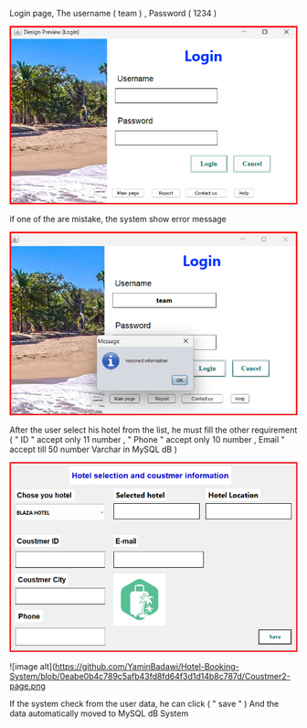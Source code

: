 Login page, The username ( team ) , Password ( 1234 )

![image alt](https://github.com/YaminBadawi/Hotel-Booking-System/blob/e3221dac388daa507efc5fb56304ce026e9b42a1/Login-page.png)

 if one of the are mistake, the system show error message 
	
![image alt](https://github.com/YaminBadawi/Hotel-Booking-System/blob/3cbdd33a49c752d9ff9ef89c15dd3b451aab73f3/Login1-page.png)

After the user select his hotel from the list, he must fill the other requirement ( "
ID " accept only 11 number , " Phone " accept only 10 number , Email " accept till
50 number Varchar in MySQL dB )

![image alt](https://github.com/YaminBadawi/Hotel-Booking-System/blob/c84b07eed28dca4038a55189317df22aaf11cff4/Coustmer-Page.png)

![image alt](https://github.com/YaminBadawi/Hotel-Booking-System/blob/0eabe0b4c789c5afb43fd8fd64f3d1d14b8c787d/Coustmer2-page.png

If the system check from the user data, he can click ( " save " )
And the data automatically moved to MySQL dB System


